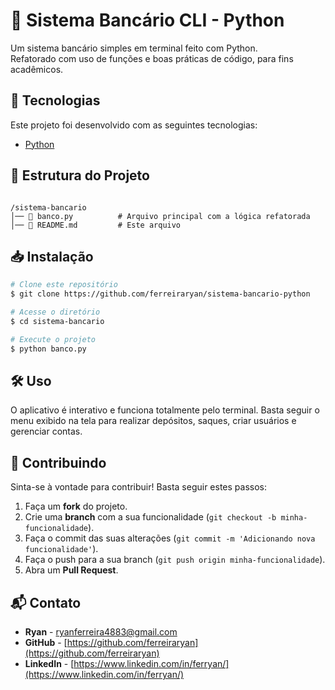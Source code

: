 
# 📌 Sistema Bancário CLI - Python

Um sistema bancário simples em terminal feito com Python.  
Refatorado com uso de funções e boas práticas de código, para fins acadêmicos.

## 🚀 Tecnologias

Este projeto foi desenvolvido com as seguintes tecnologias:

- [Python](https://www.python.org/)

## 📂 Estrutura do Projeto

```

/sistema-bancario
│── 🐍 banco.py          # Arquivo principal com a lógica refatorada
│── 📄 README.md         # Este arquivo

````

## 📥 Instalação

```sh
# Clone este repositório
$ git clone https://github.com/ferreiraryan/sistema-bancario-python

# Acesse o diretório
$ cd sistema-bancario

# Execute o projeto
$ python banco.py
````

## 🛠️ Uso

O aplicativo é interativo e funciona totalmente pelo terminal.
Basta seguir o menu exibido na tela para realizar depósitos, saques, criar usuários e gerenciar contas.

## 🤝 Contribuindo

Sinta-se à vontade para contribuir! Basta seguir estes passos:

1. Faça um **fork** do projeto.
2. Crie uma **branch** com a sua funcionalidade (`git checkout -b minha-funcionalidade`).
3. Faça o commit das suas alterações (`git commit -m 'Adicionando nova funcionalidade'`).
4. Faça o push para a sua branch (`git push origin minha-funcionalidade`).
5. Abra um **Pull Request**.

## 📬 Contato

* **Ryan** - [ryanferreira4883@gmail.com](mailto:ryanferreira4883@gmail.com)
* **GitHub** - [https://github.com/ferreiraryan](https://github.com/ferreiraryan)
* **LinkedIn** - [https://www.linkedin.com/in/ferryan/](https://www.linkedin.com/in/ferryan/)



